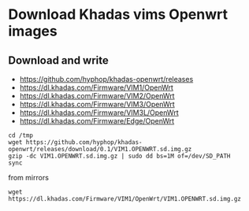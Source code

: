 # Download Khadas vims Openwrt images

## Download and write

+ https://github.com/hyphop/khadas-openwrt/releases
+ https://dl.khadas.com/Firmware/VIM1/OpenWrt
+ https://dl.khadas.com/Firmware/VIM2/OpenWrt
+ https://dl.khadas.com/Firmware/VIM3/OpenWrt
+ https://dl.khadas.com/Firmware/VIM3L/OpenWrt
+ https://dl.khadas.com/Firmware/Edge/OpenWrt

```
cd /tmp
wget https://github.com/hyphop/khadas-openwrt/releases/download/0.1/VIM1.OPENWRT.sd.img.gz
gzip -dc VIM1.OPENWRT.sd.img.gz | sudo dd bs=1M of=/dev/SD_PATH
sync
```

from mirrors

```
wget https://dl.khadas.com/Firmware/VIM1/OpenWrt/VIM1.OPENWRT.sd.img.gz
```

